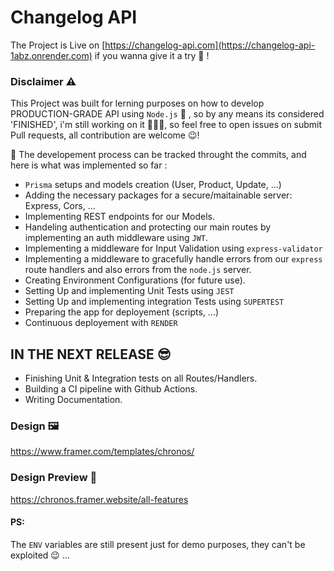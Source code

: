 # Changelog API

The Project is Live on [https://changelog-api.com](https://changelog-api-1abz.onrender.com) if you wanna give it a try 🦔 !

### Disclaimer ⚠

This Project was built for lerning purposes on how to develop PRODUCTION-GRADE API using `Node.js` 💪 , so by any means its considered 'FINISHED', i'm still working on it 👨🏽‍🏭, so feel free to open issues on submit Pull requests, all contribution are welcome 😉!

🚀 The developement process can be tracked throught the commits, and here is what was implemented so far :

- `Prisma` setups and models creation (User, Product, Update, ...)
- Adding the necessary packages for a secure/maitainable server: Express, Cors, ...
- Implementing REST endpoints for our Models.
- Handeling authentication and protecting our main routes by implementing an auth middleware using `JWT`.
- Implementing a middleware for Input Validation using `express-validator`
- Implementing a middleware to gracefully handle errors from our `express` route handlers and also errors from the `node.js` server.
- Creating Environment Configurations (for future use).
- Setting Up and implementing Unit Tests using `JEST`
- Setting Up and implementing integration Tests using `SUPERTEST`
- Preparing the app for deployement (scripts, ...)
- Continuous deployement with `RENDER`

## IN THE NEXT RELEASE 😎

- Finishing Unit & Integration tests on all Routes/Handlers.
- Building a CI pipeline with Github Actions.
- Writing Documentation.

### Design 🖼

https://www.framer.com/templates/chronos/

### Design Preview 📄

https://chronos.framer.website/all-features

#### PS:

The `ENV` variables are still present just for demo purposes, they can't be exploited 😉 ...
